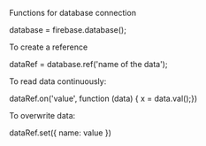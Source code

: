 Functions for database connection

database = firebase.database();

To create a reference

dataRef = database.ref('name of the data');

To read data continuously:

dataRef.on('value', function (data) { x = data.val();})

To overwrite data:

dataRef.set({ name: value })
